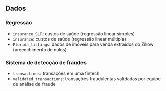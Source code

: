 ## **Dados**

### **Regressão**

- `insurance_SLR`: custos de saúde (regressão linear simples)
-  `insurance`: custos de saúde (regressão linear múltipla)
- `Florida_listings`: dados de imóveis para venda extraídos do Zillow (preenchimento de nulos)

### **Sistema de detecção de fraudes**

- `transactions`: transações em uma fintech
- `validated_transactions`: transações fraudulentas validadas por equipe de análise de fraude

